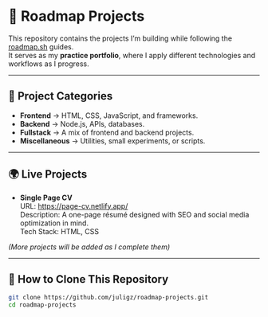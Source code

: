 # 🚀 Roadmap Projects

This repository contains the projects I’m building while following the [roadmap.sh](https://roadmap.sh/) guides.  
It serves as my **practice portfolio**, where I apply different technologies and workflows as I progress.

---

## 📂 Project Categories

- **Frontend** → HTML, CSS, JavaScript, and frameworks.  
- **Backend** → Node.js, APIs, databases.  
- **Fullstack** → A mix of frontend and backend projects.  
- **Miscellaneous** → Utilities, small experiments, or scripts.

---

## 🌍 Live Projects

- **Single Page CV**  
  URL: https://page-cv.netlify.app/  
  Description: A one-page résumé designed with SEO and social media optimization in mind.  
  Tech Stack: HTML, CSS  

*(More projects will be added as I complete them)*

---

## 📌 How to Clone This Repository

```bash
git clone https://github.com/juligz/roadmap-projects.git
cd roadmap-projects
